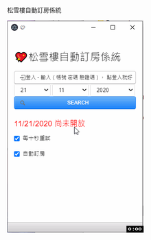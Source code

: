 
松雪樓自動訂房係統

![Image of app](https://raw.githubusercontent.com/sircambridge/tsfs_forest_autobook/main/asd.gif)
